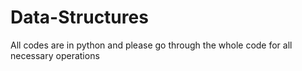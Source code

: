 # Data-Structures
All codes are in python and please go through the whole code for all necessary operations
